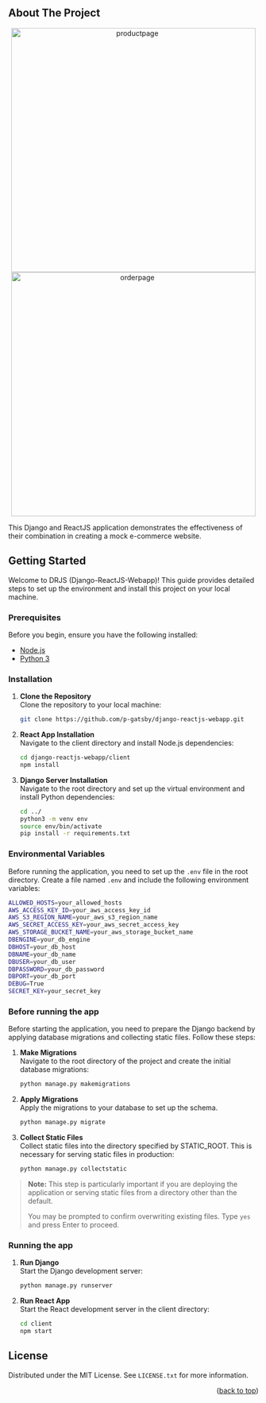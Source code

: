 <a name="readme-top"></a>

<!-- ABOUT THE PROJECT -->

## About The Project

<div align="center"> 
<img width="492" alt="productpage" src="https://github.com/user-attachments/assets/074e29dd-8ae2-45ea-acec-cefb2cfe4409">
<img width="492" alt="orderpage" src="https://github.com/user-attachments/assets/d68758c6-b3a5-4822-9eeb-02ac2c070131">
</div>

This Django and ReactJS application demonstrates the effectiveness of their combination in creating a mock e-commerce website.

<!-- GETTING STARTED -->

## Getting Started

Welcome to DRJS (Django-ReactJS-Webapp)! This guide provides detailed steps to set up the environment and install this project on your local machine.

### Prerequisites

Before you begin, ensure you have the following installed:

- [Node.js](https://nodejs.org/)
- [Python 3](https://www.python.org/)

### Installation

1. **Clone the Repository**  
   Clone the repository to your local machine:

   ```bash
   git clone https://github.com/p-gatsby/django-reactjs-webapp.git
   ```

2. **React App Installation**  
   Navigate to the client directory and install Node.js dependencies:

   ```bash
   cd django-reactjs-webapp/client
   npm install
   ```

3. **Django Server Installation**  
   Navigate to the root directory and set up the virtual environment and install Python dependencies:

   ```bash
   cd ../
   python3 -m venv env
   source env/bin/activate
   pip install -r requirements.txt
   ```

### Environmental Variables

   Before running the application, you need to set up the `.env` file in the root directory. Create a file named `.env` and include the following environment variables:

   ```bash
   ALLOWED_HOSTS=your_allowed_hosts
   AWS_ACCESS_KEY_ID=your_aws_access_key_id
   AWS_S3_REGION_NAME=your_aws_s3_region_name
   AWS_SECRET_ACCESS_KEY=your_aws_secret_access_key
   AWS_STORAGE_BUCKET_NAME=your_aws_storage_bucket_name
   DBENGINE=your_db_engine
   DBHOST=your_db_host
   DBNAME=your_db_name
   DBUSER=your_db_user
   DBPASSWORD=your_db_password
   DBPORT=your_db_port
   DEBUG=True
   SECRET_KEY=your_secret_key
   ```

### Before running the app

Before starting the application, you need to prepare the Django backend by applying database migrations and collecting static files. Follow these steps:

1. **Make Migrations**  
   Navigate to the root directory of the project and create the initial database migrations:

   ```bash
   python manage.py makemigrations
   ```

2. **Apply Migrations**  
   Apply the migrations to your database to set up the schema.

   ```bash
   python manage.py migrate
   ```

3. **Collect Static Files**  
   Collect static files into the directory specified by STATIC_ROOT. This is necessary for serving static files in production:

   ```bash
   python manage.py collectstatic
   ```

> **Note:** This step is particularly important if you are deploying the application or serving static files from a directory other than the default.
>
> You may be prompted to confirm overwriting existing files. Type `yes` and press Enter to proceed.

### Running the app

1. **Run Django**  
   Start the Django development server:

   ```bash
   python manage.py runserver
   ```

2. **Run React App**  
   Start the React development server in the client directory:

   ```bash
   cd client
   npm start
   ```

<!-- LICENSE -->

## License

Distributed under the MIT License. See `LICENSE.txt` for more information.

<p align="right">(<a href="#readme-top">back to top</a>)</p>
